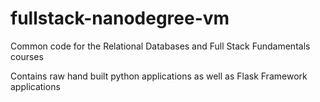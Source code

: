 fullstack-nanodegree-vm
=============

Common code for the Relational Databases and Full Stack Fundamentals courses


Contains raw hand built python applications as well as Flask Framework applications
